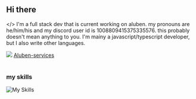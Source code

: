 ## Hi there

</> I'm a full stack dev that is current working on aluben.
my pronouns are he/him/his and
my discord user id is 1008809415375335576. this probably doesn't mean anything to you.
I'm mainy a javascript/typescript developer, but I also write other languages.

![](https://github-contributor-𝚂𝚝𝚊𝚝𝚜.vercel.app/api?username=asc2563&limit=5&theme=radical&combine_all_yearly_contributions=true)
[Aluben-services](https://github.com/Aluben-service)
<br />
<br />
### my skills

![My Skills](https://skillicons.dev/icons?i=html,css,tailwind,js,ts,jquery,python,powershell,react,next,svelte,atom,docker,vite,visualstudio,debian,ubuntu,windows,webpack,astro,notion,discord,sublime,npm,pnpm,deno,devto,dotnet,vercel,netlify,flask,expressjs,nodejs,bun,neovim,mongodb,md,ai,git,github,vscode,sass,postman,stackoverflow)